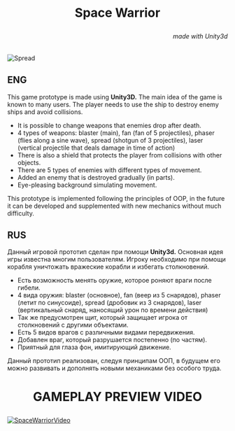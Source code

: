 # <p style="text-align: center;">**Space Warrior**<p>

###### <p style="text-align: right;">made with Unity3d<p>

![Spread](https://media1.tenor.com/images/680064dc187b0cab21ca6452cf2868f5/tenor.gif?itemid=23288277)

## **ENG**

This game prototype is made using **Unity3D.**
The main idea of the game is known to many users. The player needs to use the ship to destroy enemy ships and avoid collisions.

+ It is possible to change weapons that enemies drop after death.
+ 4 types of weapons: blaster (main), fan (fan of 5 projectiles), phaser (flies along a sine wave), spread (shotgun of 3 projectiles), laser (vertical projectile that deals damage in time of action)
+ There is also a shield that protects the player from collisions with other objects.
+ There are 5 types of enemies with different types of movement.
+ Added an enemy that is destroyed gradually (in parts).
+ Eye-pleasing background simulating movement.

This prototype is implemented following the principles of OOP, in the future it can be developed and supplemented with new mechanics without much difficulty.

## **RUS**

Данный игровой прототип сделан при помощи **Unity3d.**
Основная идея игры известна многим пользователям. Игроку необходимо при помощи корабля уничтожать вражеские корабли и избегать столкновений.

+ Есть возможность менять оружие, которое роняют враги после гибели.
+ 4 вида оружия: blaster (основное), fan (веер из 5 снарядов), phaser (летит по синусоиде), spread (дробовик из 3 снарядов), laser (вертикальный снаряд, наносящий урон по времени действия)
+ Так же предусмотрен щит, который защищает игрока от столкновений с другими объектами.
+ Есть 5 видов врагов с различными видами передвижения.
+ Добавлен враг, который разрушается постепенно (по частям).
+ Приятный для глаза фон, имитирующий движение.

Данный прототип реализован, следуя принципам ООП, в будущем его можно развивать и дополнять новыми механиками без особого труда.



# <p style="text-align: center;">**GAMEPLAY PREVIEW VIDEO**</p>

[![SpaceWarriorVideo](https://media.discordapp.net/attachments/570007120691462144/893302493033939024/unknown.png?width=1191&height=670)](https://www.youtube.com/watch?v=o_2Myl4frJE "SpaceWarriorVideo")
